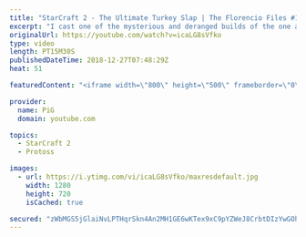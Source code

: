 ```yaml
---
title: "StarCraft 2 - The Ultimate Turkey Slap | The Florencio Files #19"
excerpt: "I cast one of the mysterious and deranged builds of the one and only Florencio, the dude that invented the proxy nexus recall rush  -- Watch live at https://www.twitch.tv/x5_pig"
originalUrl: https://youtube.com/watch?v=icaLG8sVfko
type: video
length: PT15M30S
publishedDateTime: 2018-12-27T07:48:29Z
heat: 51

featuredContent: "<iframe width=\"800\" height=\"500\" frameborder=\"0\" src=\"https://www.youtube.com/embed/icaLG8sVfko\" allow=\"accelerometer; autoplay; encrypted-media; gyroscope; picture-in-picture\" allowfullscreen></iframe>"

provider:
  name: PiG
  domain: youtube.com

topics:
  - StarCraft 2
  - Protoss

images:
  - url: https://i.ytimg.com/vi/icaLG8sVfko/maxresdefault.jpg
    width: 1280
    height: 720
    isCached: true

secured: "zWbMGS5jGlaiNvLPTHqrSkn4An2MH1GE6wKTex9xC9pYZWeJ8CrbtDIzYwGOhfCsnWhiKyECqc/wjSENGquBbvdC7WnIUefnOKZu1wjp/6x1HrdKRdUPFPr0LsQvadbtMAZUTPF8pj40B2Jl2QbulNZ/pXNtv92KAejNhpcJV+UY4Fqsyz+DyNqhdGFaUX0IZ+3rcPFb3KOvRnTlb4+B7Bed6SFwKVYEgqvxtMGQBbu3fKDCJvTk73Oe4PoJ1QakOIcPKFPtXgHTm2wgz+b7H0knS44BRkpw5rpSWvIiNOTL/fM9WTVksyPyO9ZMwVFI0eh82DBbdAqGVYY99eX2vyzQ7tw4Nltq7E+7N4K7B4Xx37YdKS4qpFpjjRtVoR5SZZbVtHFcqOXI//O/IAr8cXDB/0g9xebzBQ/+IkDqx54=;gbULf/IBzgWNkCuVblji4Q=="
---
```


